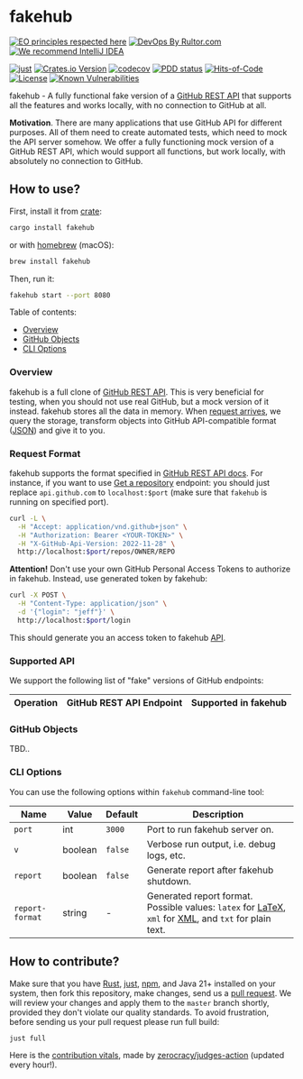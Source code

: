 # fakehub

[![EO principles respected here](https://www.elegantobjects.org/badge.svg)](https://www.elegantobjects.org)
[![DevOps By Rultor.com](http://www.rultor.com/b/h1alexbel/fakehub)](http://www.rultor.com/p/h1alexbel/fakehub)
[![We recommend IntelliJ IDEA](https://www.elegantobjects.org/intellij-idea.svg)](https://www.jetbrains.com/idea/)

[![just](https://github.com/h1alexbel/fakehub/actions/workflows/just.yml/badge.svg)](https://github.com/h1alexbel/fakehub/actions/workflows/just.yml)
[![Crates.io Version](https://img.shields.io/crates/v/fakehub)](https://crates.io/crates/fakehub)
[![codecov](https://codecov.io/gh/h1alexbel/fakehub/graph/badge.svg?token=0bcdqd2UKT)](https://codecov.io/gh/h1alexbel/fakehub)
[![PDD status](http://www.0pdd.com/svg?name=h1alexbel/fakehub)](http://www.0pdd.com/p?name=h1alexbel/fakehub)
[![Hits-of-Code](https://hitsofcode.com/github/h1alexbel/fakehub)](https://hitsofcode.com/view/github/h1alexbel/fakehub)
[![License](https://img.shields.io/badge/license-MIT-green.svg)](https://github.com/h1alexbel/fakehub/blob/master/LICENSE.txt)
[![Known Vulnerabilities](https://snyk.io/test/github/h1alexbel/fakehub/badge.svg)](https://snyk.io/test/github/h1alexbel/fakehub)

fakehub - A fully functional fake version of a [GitHub REST API] that supports all
the features and works locally, with no connection to GitHub at all.

**Motivation**. There are many applications that use GitHub API for different
purposes. All of them need to create automated tests, which need to mock the
API server somehow. We offer a fully functioning mock version of a GitHub REST
API, which would support all functions, but work locally, with absolutely no
connection to GitHub.

## How to use?

First, install it from [crate][fakehub-crate]:

```bash
cargo install fakehub
```

or with [homebrew] (macOS):

```bash
brew install fakehub
```

Then, run it:

```bash
fakehub start --port 8080
```

Table of contents:

* [Overview](#overview)
* [GitHub Objects](#github-objects)
* [CLI Options](#cli-options)

### Overview

fakehub is a full clone of [GitHub REST API]. This is very beneficial for
testing, when you should not use real GitHub, but a mock version of it instead.
fakehub stores all the data in memory. When [request arrives](#request-format),
we query the storage, transform objects into GitHub API-compatible format
([JSON]) and give it to you.

### Request Format

fakehub supports the format specified in [GitHub REST API docs][GitHub REST API].
For instance, if you want to use [Get a repository][GitHub REST API Get Repo]
endpoint: you should just replace `api.github.com` to `localhost:$port` (make
sure that `fakehub` is running on specified port).

```bash
curl -L \
  -H "Accept: application/vnd.github+json" \
  -H "Authorization: Bearer <YOUR-TOKEN>" \
  -H "X-GitHub-Api-Version: 2022-11-28" \
  http://localhost:$port/repos/OWNER/REPO
```

**Attention!** Don't use your own GitHub Personal Access Tokens to authorize in
fakehub. Instead, use generated token by fakehub:

```bash
curl -X POST \
  -H "Content-Type: application/json" \
  -d '{"login": "jeff"}' \
  http://localhost:$port/login
```

This should generate you an access token to fakehub [API](#supported-api).

### Supported API

We support the following list of "fake" versions of GitHub endpoints:

| Operation | GitHub REST API Endpoint | Supported in fakehub |
|-----------|--------------------------|----------------------|

### GitHub Objects

TBD..

### CLI Options

You can use the following options within `fakehub` command-line tool:

| Name            | Value   | Default | Description                                                                                               |
|-----------------|---------|---------|-----------------------------------------------------------------------------------------------------------|
| `port`          | int     | `3000`  | Port to run fakehub server on.                                                                            |
| `v`             | boolean | `false` | Verbose run output, i.e. debug logs, etc.                                                                 |
| `report`        | boolean | `false` | Generate report after fakehub shutdown.                                                                   |
| `report-format` | string  | -       | Generated report format. Possible values: `latex` for [LaTeX], `xml` for [XML], and `txt` for plain text. |

## How to contribute?

Make sure that you have [Rust], [just], [npm], and Java 21+ installed on your
system, then fork this repository, make changes, send us a
[pull request][guidelines]. We will review your changes and apply them to the
`master` branch shortly, provided they don't violate our quality standards. To
avoid frustration, before sending us your pull request please run full build:

```bash
just full
```

Here is the [contribution vitals][Zerocracy Vitals], made by [zerocracy/judges-action]
(updated every hour!).

[GitHub REST API]: https://docs.github.com/en/rest?apiVersion=2022-11-28
[homebrew]: https://brew.sh
[fakehub-crate]: https://crates.io/crates/fakehub
[LaTeX]: https://en.wikipedia.org/wiki/LaTeX
[XML]: https://en.wikipedia.org/wiki/XML
[JSON]: https://en.wikipedia.org/wiki/JSON
[Rust]: https://www.rust-lang.org/tools/install
[npm]: https://docs.npmjs.com/downloading-and-installing-node-js-and-npm
[guidelines]: https://www.yegor256.com/2014/04/15/github-guidelines.html
[just]: https://just.systems/man/en/chapter_4.html
[Zerocracy Vitals]: https://www.h1alexbel.xyz/fakehub/zerocracy/fakehub-vitals.html
[zerocracy/judges-action]: https://github.com/zerocracy/judges-action
[GitHub REST API Get Repo]: https://docs.github.com/en/rest/repos/repos?apiVersion=2022-11-28#get-a-repository
